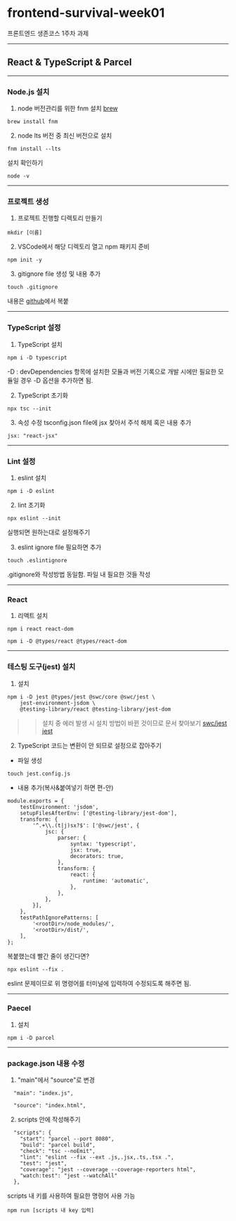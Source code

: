 # frontend-survival-week01

프론트엔드 생존코스 1주차 과제

------------
## React & TypeScript & Parcel

------------
### Node.js 설치

1. node 버전관리를 위한 fnm 설치 [brew](https://formulae.brew.sh/formula/fnm)
```
brew install fnm
```

2. node lts 버전 중 최신 버전으로 설치
```
fnm install --lts
```

설치 확인하기

```
node -v
```


------------
### 프로젝트 생성

1. 프로젝트 진행할 디렉토리 만들기

```
mkdir [이름]
```

2. VSCode에서 해당 디렉토리 열고 npm 패키지 준비
```
npm init -y
```

3. gitignore file 생성 및 내용 추가
```
touch .gitignore
```
내용은 [github](https://github.com/github/gitignore)에서 복붙


------------
### TypeScript 설정

1. TypeScript 설치
```
npm i -D typescript
```
-D : devDependencies 항목에 설치한 모듈과 버전 기록으로 개발 시에만 필요한 모듈일 경우 -D 옵션을 추가하면 됨.

2. TypeScript 초기화
```
npx tsc --init
```

3. 속성 수정
tsconfig.json file에 jsx 찾아서 주석 해제 혹은 내용 추가
```
jsx: "react-jsx"
```


------------
### Lint 설정

1. eslint 설치
```
npm i -D eslint
```

2. lint 초기화
```
npx eslint --init
```
실행되면 원하는대로 설정해주기

3. eslint ignore file 필요하면 추가
```
touch .eslintignore
```
.gitignore와 작성방법 동일함.
파일 내 필요한 것들 작성


------------
### React

1. 리액트 설치
```
npm i react react-dom

npm i -D @types/react @types/react-dom
```


------------
### 테스팅 도구(jest) 설치

1. 설치
```
npm i -D jest @types/jest @swc/core @swc/jest \
    jest-environment-jsdom \
    @testing-library/react @testing-library/jest-dom
```

> >설치 중 에러 발생 시 설치 방법이 바뀐 것이므로 문서 찾아보기
> >[swc/jest](https://www.npmjs.com/package/@swc/jest)
> >[jest](https://github.com/jestjs/jest)

2. TypeScript 코드는 변환이 안 되므로 설정으로 잡아주기
+ 파일 생성
```
touch jest.config.js
```

+ 내용 추가(복사&붙여넣기 하면 편-안)
```
module.exports = {
	testEnvironment: 'jsdom',
	setupFilesAfterEnv: ['@testing-library/jest-dom'],
	transform: {
		'^.+\\.(t|j)sx?$': ['@swc/jest', {
			jsc: {
				parser: {
					syntax: 'typescript',
					jsx: true,
					decorators: true,
				},
				transform: {
					react: {
						runtime: 'automatic',
					},
				},
			},
		}],
	},
	testPathIgnorePatterns: [
		'<rootDir>/node_modules/',
		'<rootDir>/dist/',
	],
};
```

복붙했는데 빨간 줄이 생긴다면?
```
npx eslint --fix .
```
eslint 문제이므로 위 명령어를 터미널에 입력하여 수정되도록 해주면 됨.


------------
### Paecel
 
1. 설치
```
npm i -D parcel 
```


------------
### package.json 내용 수정
1. "main"에서 "source"로 변경
```
  "main": "index.js",
```
```
  "source": "index.html",
```

2. scripts 안에 작성해주기
```
  "scripts": {
    "start": "parcel --port 8080",
    "build": "parcel build",
    "check": "tsc --noEmit",
    "lint": "eslint --fix --ext .js,.jsx,.ts,.tsx .",
    "test": "jest",
    "coverage": "jest --coverage --coverage-reporters html",
    "watch:test": "jest --watchAll"
  },
```

scripts 내 키를 사용하여 필요한 명령어 사용 가능
```
npm run [scripts 내 key 입력]
```